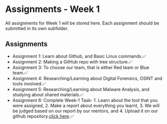 # Assignments - Week 1

All assignments for Week 1 will be stored here. Each assignment should be submitted in its own subfolder.

## Assignments
- Assignment 1: Learn about Github, and Basic Linux commands.✅
- Assignment 2: Making a GitHub repo with tree structure.✅
- Assignment 3: To choose our team, that is either Red team or Blue team.✅
- Assignment 4: Researching/Learning about Digital Forensics, OSINT and tools involved.✅
- Assignment 5: Researching/Learning about Malware Analysis, and studying about shared materials.✅
- Assignment 6: Complete Week-1 Task- 1. Learn about the tool that you were assigned, 2. Make a report about everything you learnt, 3. We will be judged based on our report by our mentors, and 4. Upload it on our github repository.[click here](https://github.com/SristiD/Cybersecurity_Internship_Program_2025/tree/99eca7580cfbf379ff58b67659d35734eb614936/Week-1_MITRE%20TTP%20Mapping/Week-1_Task).✅
